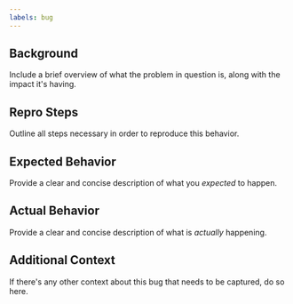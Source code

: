 ```yaml
---
labels: bug
---
```


## Background
Include a brief overview of what the problem in question is, along with the impact it's having.

## Repro Steps
Outline all steps necessary in order to reproduce this behavior.

## Expected Behavior
Provide a clear and concise description of what you _expected_ to happen.

## Actual Behavior
Provide a clear and concise description of what is _actually_ happening.

## Additional Context
If there's any other context about this bug that needs to be captured, do so here.